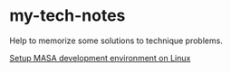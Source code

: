 # my-tech-notes

Help to memorize some solutions to technique problems.

[Setup MASA development environment on Linux](./masm.md)
